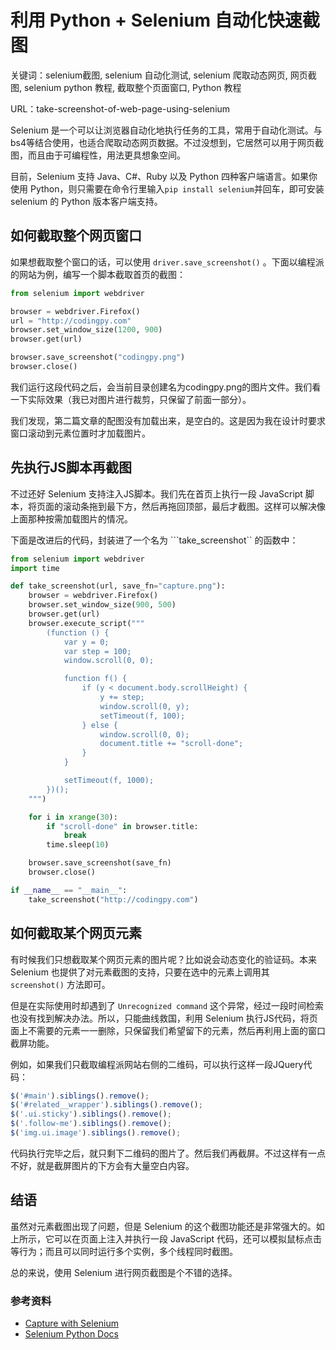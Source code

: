 # 利用 Python + Selenium 自动化快速截图

关键词：selenium截图, selenium 自动化测试, selenium 爬取动态网页, 网页截图, selenium python 教程, 截取整个页面窗口, Python 教程

URL：take-screenshot-of-web-page-using-selenium

Selenium 是一个可以让浏览器自动化地执行任务的工具，常用于自动化测试。与bs4等结合使用，也适合爬取动态网页数据。不过没想到，它居然可以用于网页截图，而且由于可编程性，用法更具想象空间。

目前，Selenium 支持 Java、C#、Ruby 以及 Python 四种客户端语言。如果你使用 Python，则只需要在命令行里输入```pip install selenium```并回车，即可安装 selenium 的 Python 版本客户端支持。

## 如何截取整个网页窗口

如果想截取整个窗口的话，可以使用 ```driver.save_screenshot()``` 。下面以编程派的网站为例，编写一个脚本截取首页的截图：

```python
from selenium import webdriver

browser = webdriver.Firefox()
url = "http://codingpy.com"
browser.set_window_size(1200, 900)
browser.get(url)

browser.save_screenshot("codingpy.png")
browser.close()

```

我们运行这段代码之后，会当前目录创建名为codingpy.png的图片文件。我们看一下实际效果（我已对图片进行裁剪，只保留了前面一部分）。


我们发现，第二篇文章的配图没有加载出来，是空白的。这是因为我在设计时要求窗口滚动到元素位置时才加载图片。

## 先执行JS脚本再截图

不过还好 Selenium 支持注入JS脚本。我们先在首页上执行一段 JavaScript 脚本，将页面的滚动条拖到最下方，然后再拖回顶部，最后才截图。这样可以解决像上面那种按需加载图片的情况。

下面是改进后的代码，封装进了一个名为 ```take_screenshot`` 的函数中：

```python
from selenium import webdriver
import time

def take_screenshot(url, save_fn="capture.png"):
    browser = webdriver.Firefox() 
    browser.set_window_size(900, 500)
    browser.get(url)
    browser.execute_script("""
        (function () {
            var y = 0;
            var step = 100;
            window.scroll(0, 0);

            function f() {
                if (y < document.body.scrollHeight) {
                    y += step;
                    window.scroll(0, y);
                    setTimeout(f, 100);
                } else {
                    window.scroll(0, 0);
                    document.title += "scroll-done";
                }
            }

            setTimeout(f, 1000);
        })();
    """)

    for i in xrange(30):
        if "scroll-done" in browser.title:
            break
        time.sleep(10)

    browser.save_screenshot(save_fn)
    browser.close()

if __name__ == "__main__":
    take_screenshot("http://codingpy.com")
```

## 如何截取某个网页元素

有时候我们只想截取某个网页元素的图片呢？比如说会动态变化的验证码。本来 Selenium 也提供了对元素截图的支持，只要在选中的元素上调用其 ```screenshot()``` 方法即可。

但是在实际使用时却遇到了 ```Unrecognized command``` 这个异常，经过一段时间检索也没有找到解决办法。所以，只能曲线救国，利用 Selenium 执行JS代码，将页面上不需要的元素一一删除，只保留我们希望留下的元素，然后再利用上面的窗口截屏功能。

例如，如果我们只截取编程派网站右侧的二维码，可以执行这样一段JQuery代码：

```javascript
$('#main').siblings().remove();
$('#related__wrapper').siblings().remove();
$('.ui.sticky').siblings().remove();
$('.follow-me').siblings().remove();
$('img.ui.image').siblings().remove();
```
代码执行完毕之后，就只剩下二维码的图片了。然后我们再截屏。不过这样有一点不好，就是截屏图片的下方会有大量空白内容。

## 结语

虽然对元素截图出现了问题，但是 Selenium 的这个截图功能还是非常强大的。如上所示，它可以在页面上注入并执行一段 JavaScript 代码，还可以模拟鼠标点击等行为；而且可以同时运行多个实例，多个线程同时截图。

总的来说，使用 Selenium 进行网页截图是个不错的选择。

### 参考资料

- [Capture with Selenium](http://oldj.net/article/capture-with-selenium/)
- [Selenium Python Docs](http://selenium-python.readthedocs.io/api.html#module-selenium.webdriver.remote.webelement)
